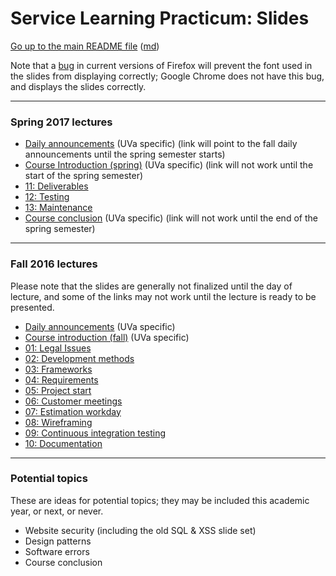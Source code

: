 Service Learning Practicum: Slides
==================================

[Go up to the main README file](../README.html) ([md](../README.md))

Note that a [bug](https://bugzilla.mozilla.org/show_bug.cgi?id=760436)
in current versions of Firefox will prevent the font used in the
slides from displaying correctly; Google Chrome does not have this
bug, and displays the slides correctly.

------------------------------------------------------------

### Spring 2017 lectures

- [Daily announcements](../uva/daily-announcements.html#/) (UVa specific) (link will point to the fall daily announcements until the spring semester starts)
- [Course Introduction (spring)](../uva/course-introduction-spring.html#/) (UVa specific) (link will not work until the start of the spring semester)
- [11: Deliverables](11-deliverables.html#/)
- [12: Testing](12-testing.html#/)
- [13: Maintenance](13-maintenance.html#/)
- [Course conclusion](course-conclusion-spring-2016.html#/) (UVa specific) (link will not work until the end of the spring semester)

------------------------------------------------------------

### Fall 2016 lectures

Please note that the slides are generally not finalized until the day of lecture, and some of the links may not work until the lecture is ready to be presented.

- [Daily announcements](../uva/daily-announcements.html#/) (UVa specific)
- [Course introduction (fall)](../uva/course-introduction-fall.html#/) (UVa specific)
- [01: Legal Issues](01-legal.html#/)
- [02: Development methods](02-development-methods.html#/)
- [03: Frameworks](03-frameworks.html#/)
- [04: Requirements](04-requirements.html#/)
- [05: Project start](05-project-start.html#/)
- [06: Customer meetings](06-customer-meetings.html#/)
- [07: Estimation workday](07-estimation.html#/)
- [08: Wireframing](08-wireframing.html#/)
- [09: Continuous integration testing](09-ci-testing.html#/)
- [10: Documentation](10-documentation.html#/)

------------------------------------------------------------

### Potential topics

These are ideas for potential topics; they may be included this academic year, or next, or never.

- Website security (including the old SQL & XSS slide set)
- Design patterns
- Software errors
- Course conclusion
